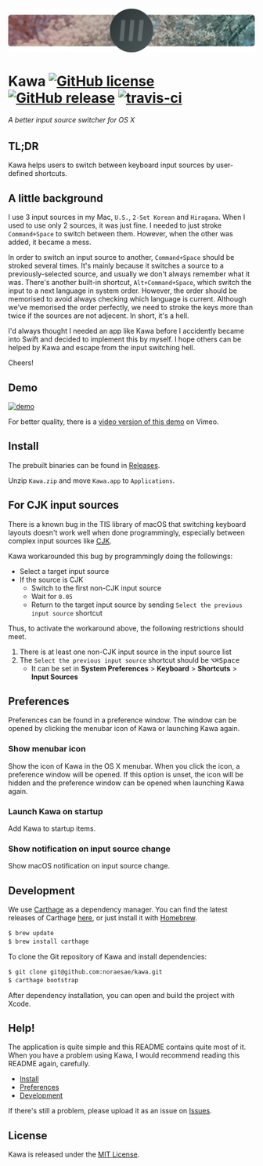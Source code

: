 ![logo](resource/png/logo.png)

# Kawa [![GitHub license](https://img.shields.io/badge/license-MIT-lightgrey.svg)](https://raw.githubusercontent.com/noraesae/kawa/master/LICENSE) [![GitHub release](https://img.shields.io/github/release/noraesae/kawa.svg)](https://github.com/noraesae/kawa/releases) [![travis-ci](https://travis-ci.org/noraesae/kawa.svg)](https://travis-ci.org/noraesae/kawa)

###### A better input source switcher for OS X

## TL;DR
Kawa helps users to switch between keyboard input sources by user-defined
shortcuts.

## A little background

I use 3 input sources in my Mac, `U.S.`, `2-Set Korean` and `Hiragana`. When
I used to use only 2 sources, it was just fine. I needed to just stroke `Command+Space`
to switch between them. However, when the other was added, it became a mess.

In order to switch an input source to another, `Command+Space` should be
stroked several times. It's mainly because it switches a source to a
previously-selected source, and usually we don't always remember what it was.
There's another built-in shortcut, `Alt+Command+Space`, which switch the input
to a next language in system order. However, the order should be memorised to
avoid always checking which language is current. Although we've memorised the
order perfectly, we need to stroke the keys more than twice if the sources
are not adjecent. In short, it's a hell.

I'd always thought I needed an app like Kawa before I accidently became into
Swift and decided to implement this by myself. I hope others can be helped
by Kawa and escape from the input switching hell.

Cheers!

## Demo

[![demo](https://cloud.githubusercontent.com/assets/1013641/9109734/d73505e4-3c72-11e5-9c71-49cdf4a484da.gif)](http://vimeo.com/135542587)

For better quality, there is a
[video version of this demo](http://vimeo.com/135542587) on Vimeo.

## Install

The prebuilt binaries can be found in [Releases](https://github.com/noraesae/kawa/releases).

Unzip `Kawa.zip` and move `Kawa.app` to `Applications`.

## For CJK input sources

There is a known bug in the TIS library of macOS that switching keyboard
layouts doesn't work well when done programmingly, especially between complex
input sources like [CJK](https://en.wikipedia.org/wiki/CJK_characters).

Kawa workarounded this bug by programmingly doing the followings:

- Select a target input source
- If the source is CJK
    - Switch to the first non-CJK input source
    - Wait for `0.05`
    - Return to the target input source by sending `Select the previous input source` shortcut

Thus, to activate the workaround above, the following restrictions should meet.

1. There is at least one non-CJK input source in the input source list
2. The `Select the previous input source` shortcut should be <kbd>⌥⌘Space</kbd>
    - It can be set in **System Preferences** > **Keyboard** > **Shortcuts** > **Input Sources**

## Preferences

Preferences can be found in a preference window. The window can be opened by
clicking the menubar icon of Kawa or launching Kawa again.

### Show menubar icon

Show the icon of Kawa in the OS X menubar. When you click the icon, a
preference window will be opened. If this option is unset, the icon will be
hidden and the preference window can be opened when launching Kawa again.

### Launch Kawa on startup

Add Kawa to startup items.

### Show notification on input source change

Show macOS notification on input source change.

## Development

We use [Carthage](https://github.com/Carthage/Carthage) as a dependency manager.
You can find the latest releases of Carthage [here](https://github.com/Carthage/Carthage/releases),
or just install it with [Homebrew](http://brew.sh).

```bash
$ brew update
$ brew install carthage
```

To clone the Git repository of Kawa and install dependencies:

```bash
$ git clone git@github.com:noraesae/kawa.git
$ carthage bootstrap
```

After dependency installation, you can open and build the project with Xcode.

## Help!

The application is quite simple and this README contains quite most of it. When
you have a problem using Kawa, I would recommend reading this README again,
carefully.

* [Install](#install)
* [Preferences](#preferences)
* [Development](#development)

If there's still a problem, please upload it as an issue on
[Issues](https://github.com/noraesae/kawa/issues).

## License

Kawa is released under the [MIT License](LICENSE).
